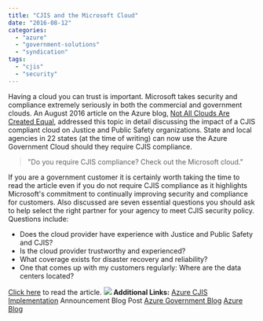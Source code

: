```yaml
---
title: "CJIS and the Microsoft Cloud"
date: "2016-08-12"
categories: 
  - "azure"
  - "government-solutions"
  - "syndication"
tags: 
  - "cjis"
  - "security"
---
```


Having a cloud you can trust is important. Microsoft takes security and compliance extremely seriously in both the commercial and government clouds. An August 2016 article on the Azure blog, [Not All Clouds Are Created Equal](https://enterprise.microsoft.com/en-us/industries/government/not-all-clouds-are-created-equal/), addressed this topic in detail discussing the impact of a CJIS compliant cloud on Justice and Public Safety organizations. State and local agencies in 22 states (at the time of writing) can now use the Azure Government Cloud should they require CJIS compliance.

> "Do you require CJIS compliance? Check out the Microsoft cloud."

If you are a government customer it is certainly worth taking the time to read the article even if you do not require CJIS compliance as it highlights Microsoft's commitment to continually improving security and compliance for customers. Also discussed are seven essential questions you should ask to help select the right partner for your agency to meet CJIS security policy. Questions include:

- Does the cloud provider have experience with Justice and Public Safety and CJIS?
- Is the cloud provider trustworthy and experienced?
- What coverage exists for disaster recovery and reliability?
- One that comes up with my customers regularly: Where are the data centers located?

[Click here](https://enterprise.microsoft.com/en-us/industries/government/not-all-clouds-are-created-equal/) to read the article. ![](https://images.bradleyschacht.com/wp-content/uploads/2016/08/cjis_and_the_microsoft_cloud_1.png) **Additional Links:** [Azure CJIS Implementation](https://blogs.msdn.microsoft.com/azuregov/2016/08/10/cjis-implementation-how-microsoft-azure-government-is-committed/) Announcement Blog Post [Azure Government Blog](https://blogs.msdn.microsoft.com/azuregov/) [Azure Blog](https://azure.microsoft.com/en-us/blog/)
